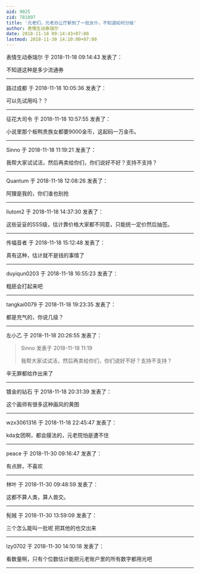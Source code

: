 ```yaml
---
aid: 9025
zid: 781097
title: '元老们，元老办公厅新到了一批女仆，不知道如何分级'
author: 表情生动泰瑞尔
date: 2018-11-18 09:14:43+07:00
lastmod: 2018-11-30 14:10:00+07:00
---
```


表情生动泰瑞尔 于 2018-11-18 09:14:43 发表了：

不知道这种是多少流通券

---------

路过成都 于 2018-11-18 10:05:36 发表了：

可以先试用吗？？

---------

征花大司令 于 2018-11-18 10:57:55 发表了：

小说里那个板鸭贵族女都要9000金币，这起码一万金币。

---------

Sinno 于 2018-11-18 11:19:21 发表了：

我帮大家试试活，然后再卖给你们，你们说好不好？支持不支持？

---------

Quantum 于 2018-11-18 12:08:26 发表了：

阿狸是我的，你们谁也别抢

---------

liutom2 于 2018-11-18 14:37:30 发表了：

这些妥妥的SSS级，估计靠价格大家都不同意，只能统一定价然后抽签。

---------

传福音者 于 2018-11-18 15:12:48 发表了：

真有这种，估计就不是钱的事情了

---------

duyiqun0203 于 2018-11-18 16:55:23 发表了：

粗胚会打起来吧

---------

tangkai0079 于 2018-11-18 19:23:35 发表了：

都是充气的，你说几级？

---------

左小乙 于 2018-11-18 20:26:55 发表了：

> Sinno 发表于 2018-11-18 11:19
> 
> 我帮大家试试活，然后再卖给你们，你们说好不好？支持不支持？



辛无罪都给炸出来了

---------

镀金的钻石 于 2018-11-18 20:31:39 发表了：

这个画师有很多这种画风的黄图

---------

wzx3061316 于 2018-11-18 22:45:47 发表了：

kda女团啊，都会膜法的，元老院怕是遭不住

---------

peace 于 2018-11-30 09:16:47 发表了：

有点胖，不喜欢

---------

林叶 于 2018-11-30 09:48:59 发表了：

这都不算人类，算人兽交。

---------

髡贼 于 2018-11-30 13:59:09 发表了：

三个怎么能叫一批呢 把其他的也交出来

---------

lzy0702 于 2018-11-30 14:10:18 发表了：

看数量啊，只有个位数估计能把元老账户里的所有数字都用光吧

---------

